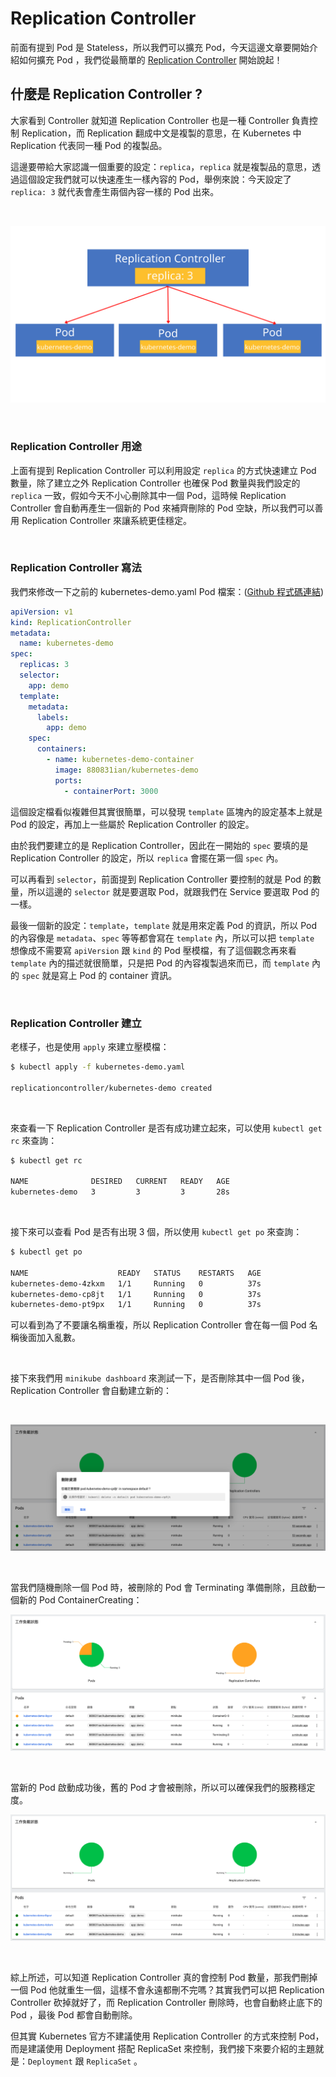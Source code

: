 # Replication Controller


前面有提到 Pod 是 Stateless，所以我們可以擴充 Pod，今天這邊文章要開始介紹如何擴充 Pod ，我們從最簡單的 [Replication Controller](https://kubernetes.io/docs/concepts/workloads/controllers/replicationcontroller/) 開始說起！

## 什麼是 Replication Controller ?

大家看到 Controller 就知道 Replication Controller 也是一種 Controller 負責控制 Replication，而 Replication 翻成中文是複製的意思，在 Kubernetes 中 Replication 代表同一種 Pod 的複製品。

這邊要帶給大家認識一個重要的設定：`replica`，`replica` 就是複製品的意思，透過這個設定我們就可以快速產生一樣內容的 Pod，舉例來說：今天設定了 `replica: 3` 就代表會產生兩個內容一樣的 Pod 出來。

<br>

![圖片](https://raw.githubusercontent.com/880831ian/kubernetes-tutorial/master/images/ReplicationController.png)

<br>

### Replication Controller 用途

上面有提到 Replication Controller 可以利用設定 `replica` 的方式快速建立 Pod 數量，除了建立之外 Replication Controller 也確保 Pod 數量與我們設定的 `replica` 一致，假如今天不小心刪除其中一個 Pod，這時候 Replication Controller 會自動再產生一個新的 Pod 來補齊刪除的 Pod 空缺，所以我們可以善用 Replication Controller 來讓系統更佳穩定。

<br>

### Replication Controller 寫法

我們來修改一下之前的 kubernetes-demo.yaml Pod 檔案：([Github 程式碼連結](https://github.com/880831ian/kubernetes-tutorial/tree/master/ReplicationController))

```yaml
apiVersion: v1
kind: ReplicationController
metadata:
  name: kubernetes-demo
spec:
  replicas: 3
  selector:
    app: demo
  template:
    metadata:
      labels:
        app: demo
    spec:
      containers:
        - name: kubernetes-demo-container
          image: 880831ian/kubernetes-demo
          ports:
            - containerPort: 3000
```

這個設定檔看似複雜但其實很簡單，可以發現 `template` 區塊內的設定基本上就是 Pod 的設定，再加上一些屬於 Replication Controller 的設定。

由於我們要建立的是 Replication Controller，因此在一開始的 `spec` 要填的是 Replication Controller 的設定，所以 `replica` 會擺在第一個 `spec` 內。

可以再看到 `selector`，前面提到 Replication Controller 要控制的就是 Pod 的數量，所以這邊的 `selector` 就是要選取 Pod，就跟我們在 Service 要選取 Pod 的一樣。

最後一個新的設定：`template`，`template` 就是用來定義 Pod 的資訊，所以 Pod 的內容像是 `metadata`、`spec` 等等都會寫在 `template` 內，所以可以把 `template` 想像成不需要寫 `apiVersion` 跟  `kind` 的 Pod 壓模檔，有了這個觀念再來看 `template` 內的描述就很簡單，只是把 Pod 的內容複製過來而已，而 `template` 內的 `spec` 就是寫上 Pod 的 container 資訊。

<br>

### Replication Controller 建立

老樣子，也是使用 `apply` 來建立壓模檔：

```sh
$ kubectl apply -f kubernetes-demo.yaml

replicationcontroller/kubernetes-demo created
```	

<br>

來查看一下 Replication Controller 是否有成功建立起來，可以使用 `kubectl get rc` 來查詢：

```sh
$ kubectl get rc

NAME              DESIRED   CURRENT   READY   AGE
kubernetes-demo   3         3         3       28s
```

<br>

接下來可以查看 Pod 是否有出現 3 個，所以使用 `kubectl get po` 來查詢：

```sh
$ kubectl get po

NAME                    READY   STATUS    RESTARTS   AGE
kubernetes-demo-4zkxm   1/1     Running   0          37s
kubernetes-demo-cp8jt   1/1     Running   0          37s
kubernetes-demo-pt9px   1/1     Running   0          37s
```
可以看到為了不要讓名稱重複，所以 Replication Controller 會在每一個 Pod 名稱後面加入亂數。

<br>

接下來我們用 `minikube dashboard` 來測試一下，是否刪除其中一個 Pod 後，Replication Controller 會自動建立新的：


<br>

![圖片](https://raw.githubusercontent.com/880831ian/kubernetes-tutorial/master/images/rc-1.png)

<br>

當我們隨機刪除一個 Pod 時，被刪除的 Pod 會 Terminating 準備刪除，且啟動一個新的 Pod ContainerCreating：

![圖片](https://raw.githubusercontent.com/880831ian/kubernetes-tutorial/master/images/rc-2.png)

<br>

當新的 Pod 啟動成功後，舊的 Pod 才會被刪除，所以可以確保我們的服務穩定度。

![圖片](https://raw.githubusercontent.com/880831ian/kubernetes-tutorial/master/images/rc-3.png)

<br>

綜上所述，可以知道 Replication Controller 真的會控制 Pod 數量，那我們刪掉一個 Pod 他就重生一個，這樣不會永遠都刪不完嗎？其實我們可以把 Replication Controller 砍掉就好了，而 Replication Controller 刪除時，也會自動終止底下的 Pod ，最後 Pod 都會自動刪除。

但其實 Kubernetes 官方不建議使用 Replication Controller 的方式來控制 Pod，而是建議使用 Deployment 搭配 ReplicaSet 來控制，我們接下來要介紹的主題就是：`Deployment` 跟 `ReplicaSet` 。